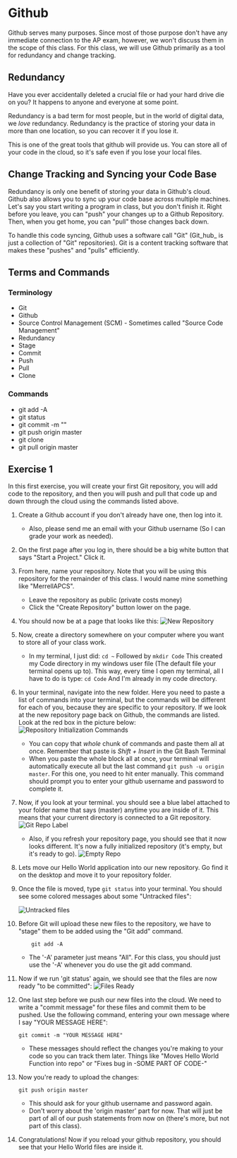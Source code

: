 # Github
Github serves many purposes. Since most of those purpose don't have any immediate connection to the AP exam, however, we won't discuss them in the scope of this class. For this class, we will use Github primarily as a tool for redundancy and change tracking.

## Redundancy
Have you ever accidentally deleted a crucial file or had your hard drive die on you? It happens to anyone and everyone at some point.

Redundancy is a bad term for most people, but in the world of digital data, we _love_ redundancy. Redundancy is the practice of storing your data in more than one location, so you can recover it if you lose it.

This is one of the great tools that github will provide us. You can store all of your code in the cloud, so it's safe even if you lose your local files.

## Change Tracking and Syncing your Code Base
Redundancy is only one benefit of storing your data in Github's cloud. Github also allows you to sync up your code base across multiple machines. Let's say you start writing a program in class, but you don't finish it. Right before you leave, you can "push" your changes up to a Github Repository. Then, when you get home, you can "pull" those changes back down.

To handle this code syncing, Github uses a software call "Git" (Git_hub_ is just a collection of "Git" repositories). Git is a content tracking software that makes these "pushes" and "pulls" efficiently.

## Terms and Commands
### Terminology
* Git
* Github
* Source Control Management (SCM) - Sometimes called "Source Code Management"
* Redundancy
* Stage
* Commit
* Push
* Pull
* Clone

### Commands
* git add -A
* git status
* git commit -m "<Your message>"
* git push origin master
* git clone <url>
* git pull origin master

## Exercise 1
In this first exercise, you will create your first Git repository, you will add code to the repository, and then you will push and pull that code up and down through the cloud using the commands listed above.

1. Create a Github account if you don't already have one, then log into it.
    * Also, please send me an email with your Github username (So I can grade your work as needed).

2. On the first page after you log in, there should be a big white button that says "Start a Project." Click it.

3. From here, name your repository. Note that you will be using this repository for the remainder of this class. I would name mine something like "MerrellAPCS".
    * Leave the repository as public (private costs money)
    * Click the "Create Repository" button lower on the page.

4. You should now be at a page that looks like this:
![New Repository](./NewRepo.png)

5. Now, create a directory somewhere on your computer where you want to store all of your class work.
    * In my terminal, I just did:
    ```cd ~```
    Followed by 
    ```mkdir Code```
    This created my Code directory in my windows user file (The default file your terminal opens up to). This way, every time I open my terminal, all I have to do is type:
    ```cd Code```
    And I'm already in my code directory.

6. In your terminal, navigate into the new folder. Here you need to paste a list of commands into your terminal, but the commands will be different for each of you, because they are specific to your repository. If we look at the new repository page back on Github, the commands are listed. Look at the red box in the picture below:
    ![Repository Initialization Commands](./GitInitCommands.png)

    * You can copy that _whole_ chunk of commands and paste them all at once. Remember that paste is _Shift + Insert_ in the Git Bash Terminal
    * When you paste the whole block all at once, your terminal will automatically execute all but the last command ```git push -u origin master```. For this one, you need to hit enter manually. This command should prompt you to enter your github username and password to complete it.

7. Now, if you look at your terminal. you should see a blue label attached to your folder name that says (master) anytime you are inside of it. This means that your current directory is connected to a Git repository.
    ![Git Repo Label](./GitLabel.png)
    * Also, if you refresh your repository page, you should see that it now looks different. It's now a fully initialized repository (it's empty, but it's ready to go).
    ![Empty Repo](./EmptyRepo.png)

8. Lets move our Hello World application into our new repository. Go find it on the desktop and move it to your repository folder.

9. Once the file is moved, type ```git status``` into your terminal. You should see some colored messages about some "Untracked files":

    ![Untracked files](./UntrackedFiles.png)

10. Before Git will upload these new files to the repository, we have to "stage" them to be added using the "Git add" command.
    ```
        git add -A
    ```
    * The '-A' parameter just means "All". For this class, you should just use the '-A' whenever you do use the git add command.

11. Now if we run 'git status' again, we should see that the files are now ready "to be committed":
![Files Ready](./FilesStaged.png)

12. One last step before we push our new files into the cloud. We need to write a "commit message" for these files and commit them to be pushed. Use the following command, entering your own message where I say "YOUR MESSAGE HERE":
    ```
    git commit -m "YOUR MESSAGE HERE"
    ```
    * These messages should reflect the changes you're making to your code so you can track them later. Things like "Moves Hello World Function into repo" or "Fixes bug in -SOME PART OF CODE-"

13. Now you're ready to upload the changes:
    ```
    git push origin master
    ```
    * This should ask for your github username and password again.
    * Don't worry about the 'origin master' part for now. That will just be part of all of our push statements from now on (there's more, but not part of this class).

14. Congratulations! Now if you reload your github repository, you should see that your Hello World files are inside it.


